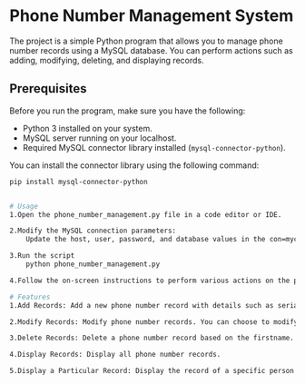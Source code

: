 # Phone Number Management System

The project is a simple Python program that allows you to manage phone number records using a MySQL database. You can perform actions such as adding, modifying, deleting, and displaying records.

## Prerequisites

Before you run the program, make sure you have the following:

- Python 3 installed on your system.
- MySQL server running on your localhost.
- Required MySQL connector library installed (`mysql-connector-python`).

You can install the connector library using the following command:
```bash
pip install mysql-connector-python


# Usage
1.Open the phone_number_management.py file in a code editor or IDE.

2.Modify the MySQL connection parameters:
    Update the host, user, password, and database values in the con=mycon.connect(...) line according to your MySQL configuration.

3.Run the script
    python phone_number_management.py

4.Follow the on-screen instructions to perform various actions on the phone number records.

# Features
1.Add Records: Add a new phone number record with details such as serial number, phone number, firstname, lastname, address, and email ID.

2.Modify Records: Modify phone number records. You can choose to modify phone numbers, first names, last names, addresses, or email IDs.

3.Delete Records: Delete a phone number record based on the firstname.

4.Display Records: Display all phone number records.

5.Display a Particular Record: Display the record of a specific person based on their firstname.

